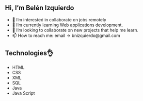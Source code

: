 
<h2>Hi, I’m Belén Izquierdo </h2>
<ul>
<li> 👀 I’m interested in collaborate on jobs remotely </li>
<li> 🌱 I’m currently learning Web applications development. </li>
<li> 💞️ I’m looking to collaborate on new projects that help me learn. </li>
<li> 📫 How to reach me: email &#8594; bnizquierdo@gmail.com </li>
</ul>

<!---
bnizquierdo/bnizquierdo is a ✨ special ✨ repository because its `README.md` (this file) appears on your GitHub profile.
You can click the Preview link to take a look at your changes.
--->

<h2> Technologies&#128076; </h2>
<ul>
<li>HTML</li>
<li>CSS</li>
<li>XML</li>
<li>SQL</li>
<li>Java</li>
<li>Java Script</li>
</ul>
